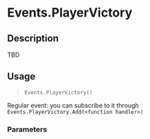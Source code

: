 # Events.PlayerVictory
## Description
TBD

## Usage
> `Events.PlayerVictory()`

Regular event: you can subscribe to it through `Events.PlayerVictory.Add(<function handler>)`

### Parameters
